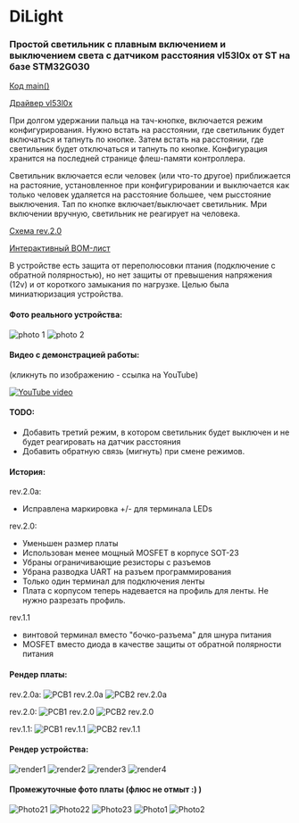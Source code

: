 # DiLight

### Простой светильник с плавным включением и выключением света с датчиком расстояния vl53l0x от ST на базе STM32G030

[Код main()](/firmware/Core/Src/main.c)

[Драйвер vl53l0x](/firmware/Drivers/vl53l0x/)

При долгом удержании пальца на тач-кнопке, включается режим конфигурирования.
Нужно встать на расстоянии, где светильник будет включаться и тапнуть по кнопке.
Затем встать на расстоянии, где светильник будет отключаться и тапнуть по кнопке.
Конфигурация хранится на последней странице флеш-памяти контроллера.

Светильник включается если человек (или что-то другое) приближается на растояние, установленное при конфигурировании и выключается как только человек удаляется на расстояние большее, чем рысстояние выключения.
Тап по кнопке включает/выключает светильник. Мри включении вручную, светильник не реагирует на человека.


[Схема rev.2.0](/kicad/rev.2.0/DiLight_2.0.pdf)

[Интерактивный BOM-лист](/kicad/rev.2.0/bom/)

В устройстве есть защита от переполюсовки птания (подключение с обратной полярностью), но нет защиты от превышения напряжения (12v) и от короткого замыкания по нагрузке. Целью была миниатюризация устройства.

#### Фото реального устройства:

![photo 1](/renders/photo1.jpg)
![photo 2](/renders/photo2.jpg)

#### Видео с демонстрацией работы:

(кликнуть по изображению - ссылка на YouTube)

[![YouTube video](http://img.youtube.com/vi/1dccDMPywVc/0.jpg)](http://www.youtube.com/watch?v=1dccDMPywVc)


#### TODO:

- Добавить третий режим, в котором светильник будет выключен и не будет реагировать на датчик расстояния
- Добавить обратную связь (мигнуть) при смене режимов.


#### История:

rev.2.0a:
- Исправлена маркировка +/- для терминала LEDs

rev.2.0:
- Уменьшен размер платы
- Использован менее мощный MOSFET в корпусе SOT-23
- Убраны ограничивающие резисторы с разъемов
- Убрана разводка UART на разъем программирования
- Только один терминал для подключения ленты
- Плата с корпусом теперь надевается на профиль для ленты. Не нужно разрезать профиль.

rev.1.1
- винтовой терминал вместо "бочко-разъема" для шнура питания
- MOSFET вместо диода в качестве защиты от обратной полярности питания

#### Рендер платы:
rev.2.0a:
![PCB1 rev.2.0a](/renders/PCB1_2.0a.png)
![PCB2 rev.2.0a](/renders/PCB2_2.0a.png)


rev.2.0:
![PCB1 rev.2.0](/renders/PCB1_2.0.png)
![PCB2 rev.2.0](/renders/PCB2_2.0.png)

rev.1.1:
![PCB1 rev.1.1](/renders/PCB1_1.1.png)
![PCB2 rev.1.1](/renders/PCB2_1.1.png)

#### Рендер устройства:
![render1](/renders/DiLight_rev.2.0_2022-Nov-30_01-59-54AM-000_CustomizedView22145495987.png)
![render2](/renders/DiLight_2022-Aug-26_03-22-06PM-000_CustomizedView20665969842.png)
![render3](/renders/DiLight_2022-Aug-26_02-45-06PM-000_CustomizedView16817278455.png)
![render4](/renders/DiLight_2022-Aug-26_02-08-49PM-000_CustomizedView16817278455.png)

#### Промежуточные фото платы (флюс не отмыт :) )
![Photo21](/renders/pcb2.0_photo1.jpg)
![Photo22](/renders/pcb2.0_photo2.jpg)
![Photo23](/renders/pcb2.0_photo3.jpg)
![Photo1](/renders/01.jpg)
![Photo2](/renders/02.jpg)
